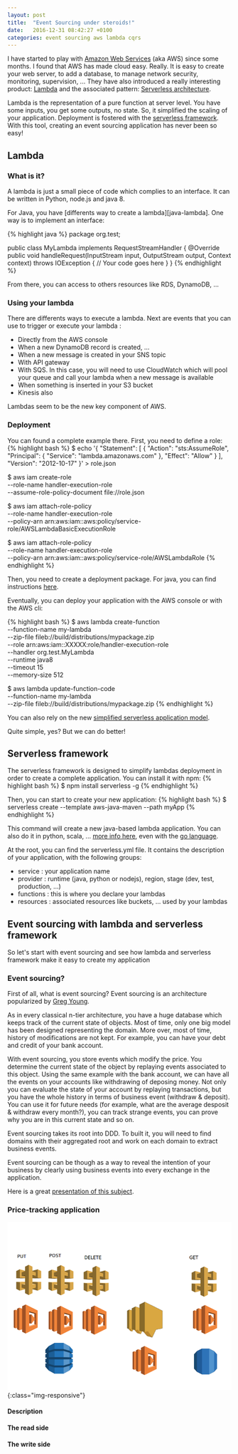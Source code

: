 ```yaml
---
layout: post
title:  "Event Sourcing under steroids!"
date:   2016-12-31 08:42:27 +0100
categories: event sourcing aws lambda cqrs
---
```


I have started to play with [Amazon Web Services][amzon-web-services] (aka AWS) since some months. I found that AWS has made cloud easy. Really. 
It is easy to create your web server, to add a database, to manage network security, monitoring, supervision, ... They
have also introduced a really interesting product: [Lambda][aws-lambda] and the associated pattern: [Serverless architecture][serverless-applications].

Lambda is the representation of a pure function at server level. You have some inputs, you get some outputs, no state. So, it simplified the
scaling of your application. Deployment is fostered with the [serverless framework][serverless-framework]. With this tool, creating an
event sourcing application has never been so easy!

## Lambda

### What is it?

A lambda is just a small piece of code which complies to an interface. It can be written in Python, node.js
and java 8.

For Java, you have [differents way to create a lambda][java-lambda]. One way is to implement an interface:

{% highlight java %}
package org.test;

public class MyLambda implements RequestStreamHandler {
    @Override
    public void handleRequest(InputStream input, OutputStream output, Context context) throws IOException {
        // Your code goes here
    }
}
{% endhighlight %}

From there, you can access to others resources like RDS, DynamoDB, ...

### Using your lambda

There are differents ways to execute a lambda. Next are events that you can use to trigger or execute your lambda :
 - Directly from the AWS console
 - When a new DynamoDB record is created, ...
 - When a new message is created in your SNS topic
 - With API gateway
 - With SQS. In this case, you will need to use CloudWatch which will pool your queue and call your lambda when a new message is available
 - When something is inserted in your S3 bucket
 - Kinesis also

Lambdas seem to be the new key component of AWS.

### Deployment

You can found a complete example there. First, you need to define a role:
{% highlight bash %}
$ echo '{
    "Statement": [
        {
            "Action": "sts:AssumeRole",
            "Principal": {
                "Service": "lambda.amazonaws.com"
            },
            "Effect": "Allow"
        }
    ],
    "Version": "2012-10-17"
}' > role.json

$ aws iam create-role \
 --role-name handler-execution-role \
 --assume-role-policy-document file://role.json

$ aws iam attach-role-policy \
 --role-name handler-execution-role \
 --policy-arn  arn:aws:iam::aws:policy/service-role/AWSLambdaBasicExecutionRole 

$ aws iam attach-role-policy \
 --role-name handler-execution-role \
 --policy-arn  arn:aws:iam::aws:policy/service-role/AWSLambdaRole
{% endhighlight %}

Then, you need to create a deployment package. For java, you can find instructions [here][java-deployment-package].

Eventually, you can deploy your application with the AWS console or with the AWS cli:

{% highlight bash %}
$ aws lambda create-function \
  --function-name my-lambda \
  --zip-file fileb://build/distributions/mypackage.zip \
  --role arn:aws:iam::XXXXX:role/handler-execution-role  \
  --handler org.test.MyLambda \
  --runtime java8 \
  --timeout 15 \
  --memory-size 512

$ aws lambda update-function-code \
  --function-name my-lambda \
  --zip-file fileb://build/distributions/mypackage.zip 
{% endhighlight %}

You can also rely on the new [simplified serverless application model][aws-sam].

Quite simple, yes? But we can do better!


## Serverless framework

The serverless framework is designed to simplify lambdas deployment in order to create a complete application.
You can install it with npm:
{% highlight bash %}
$ npm install serverless -g
{% endhighlight %}

Then, you can start to create your new application:
{% highlight bash %}
$ serverless create --template aws-java-maven --path myApp
{% endhighlight %}

This command will create a new java-based lambda application. You can also do it in python, scala, ... [more info here][cli-ref-create],
even with the [go language][sparta].

At the root, you can find the serverless.yml file. It contains the description of your application, with the following groups:
 - service : your application name
 - provider : runtime (java, python or nodejs), region, stage (dev, test, production, ...)
 - functions : this is where you declare your lambdas
 - resources : associated resources like buckets, ... used by your lambdas

## Event sourcing with lambda and serverless framework

So let's start with event sourcing and see how lambda and serverless framework make it easy to create my application

### Event sourcing?

First of all, what is event sourcing? Event sourcing is an architecture popularized by [Greg Young][greg-young-blog].

As in every classical n-tier architecture, you have a huge database which keeps track of the current state of objects.
Most of time, only one big model has been designed representing the domain. More over, most of time, history of modifications
are not kept. For example, you can have your debt and credit of your bank account.

With event sourcing, you store events which modify the price. You determine the current state of the object by replaying 
events associated to this object. Using the same example with the bank account, we can have all the events on your 
accounts like withdrawing of deposing money.  Not only you can evaluate the state of your account by replaying
transactions, but you have the whole history in terms of business event (withdraw & deposit). You can use it
for future needs (for example, what are the average desposit & withdraw every month?), you can track strange 
events, you can prove why you are in this current state and so on. 

Event sourcing takes its root into DDD. To built it, you will need to find domains with their aggregated root and
work on each domain to extract business events.

Event sourcing can be though as a way to reveal the intention of your business by clearly using business events into 
every exchange in the application.

Here is a great [presentation of this subject][event-sourcing-presentation].

### Price-tracking application

![Architecture of an event sourcing application](/images/2016-12-31-event-sourcing-steroids-1.png){:class="img-responsive"}

#### Description

#### The read side

#### The write side

[amzon-web-services]: https://aws.amazon.com/
[aws-lambda]: https://aws.amazon.com/lambda/
[serverless-applications]: https://aws.amazon.com/lambda/serverless-architectures-learn-more/
[serverless-framework]: https://serverless.com/
[lambda-java]: http://docs.aws.amazon.com/lambda/latest/dg/java-programming-model-handler-types.html
[java-deployment-package]: http://docs.aws.amazon.com/lambda/latest/dg/create-deployment-pkg-zip-java.html
[cli-ref-create]: https://serverless.com/framework/docs/providers/aws/cli-reference/create/
[sparta]: https://github.com/mweagle/Sparta
[greg-young-blog]: https://goodenoughsoftware.net/
[event-sourcing-presentation]: https://www.youtube.com/watch?v=JHGkaShoyNs
[aws-sam]: http://docs.aws.amazon.com/lambda/latest/dg/deploying-lambda-apps.html
